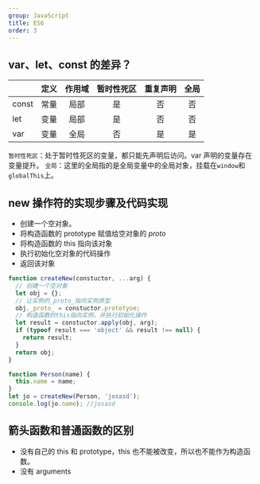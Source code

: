 ```yaml
---
group: JavaScript
title: ES6
order: 3
---
```


## var、let、const 的差异？

|       | 定义 | 作用域 | 暂时性死区 | 重复声明 | 全局 |
| :---- | :--: | :----: | :--------: | :------: | :--: |
| const | 常量 |  局部  |     是     |    否    |  否  |
| let   | 变量 |  局部  |     是     |    否    |  否  |
| var   | 变量 |  全局  |     否     |    是    |  是  |

`暂时性死区`：处于暂时性死区的变量，都只能先声明后访问。var 声明的变量存在变量提升。
`全局`：这里的全局指的是全局变量中的全局对象，挂载在`window`和`globalThis`上。

## new 操作符的实现步骤及代码实现

- 创建一个空对象。
- 将构造函数的 prototype 赋值给空对象的 _proto_
- 将构造函数的 this 指向该对象
- 执行初始化空对象的代码操作
- 返回该对象

```js
function createNew(constuctor, ...arg) {
  // 创建一个空对象
  let obj = {};
  // 让实例的_proto_指向实例原型
  obj._proto_ = constuctor.prototyoe;
  // 构造函数的this指向实例，并执行初始化操作
  let result = constuctor.apply(obj, arg);
  if (typeof result === 'object' && result !== null) {
    return result;
  }
  return obj;
}

function Person(name) {
  this.name = name;
}
let jo = createNew(Person, 'josasd');
console.log(jo.name); //josasd
```

## 箭头函数和普通函数的区别

- 没有自己的 this 和 prototype，this 也不能被改变，所以也不能作为构造函数。
- 没有 arguments

```

```
